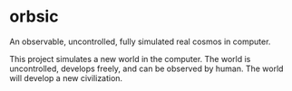 # orbsic
An observable, uncontrolled, fully simulated real cosmos in computer.

This project simulates a new world in the computer. The world is uncontrolled, develops freely, and can be observed by human. The world will develop a new civilization.
